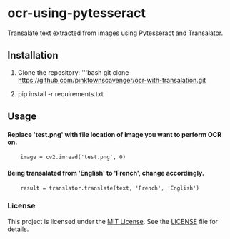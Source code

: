 # ocr-using-pytesseract
Transalate text extracted from images using Pytesseract and Transalator.

## Installation
1. Clone the repository:
    '''bash
    git clone https://github.com/pinktownscavenger/ocr-with-transalation.git

2. pip install -r requirements.txt

## Usage
#### Replace 'test.png' with file location of image you want to perform OCR on.
        image = cv2.imread('test.png', 0)

#### Being transalated from 'English' to 'French', change accordingly.
        result = translator.translate(text, 'French', 'English')

### License
This project is licensed under the [MIT License](LICENSE). See the [LICENSE](LICENSE) file for details.
